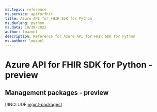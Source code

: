 ```yaml
---
ms.topic: reference
ms.service: apiforfhir
title: Azure API for FHIR SDK for Python
ms.devlang: python
ms.data: 10/28/2022
author: lmazuel
description: Reference for Azure API for FHIR SDK for Python
ms.author: lmazuel
---
```

# Azure API for FHIR SDK for Python - preview

## Management packages - preview
[!INCLUDE [mgmt-packages](api-for-fhir-mgmt-index.md)]
